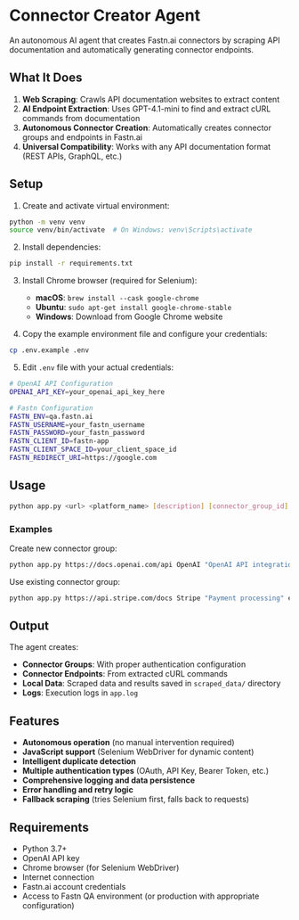 # Connector Creator Agent

An autonomous AI agent that creates Fastn.ai connectors by scraping API documentation and automatically generating connector endpoints.

## What It Does

1. **Web Scraping**: Crawls API documentation websites to extract content
2. **AI Endpoint Extraction**: Uses GPT-4.1-mini to find and extract cURL commands from documentation
3. **Autonomous Connector Creation**: Automatically creates connector groups and endpoints in Fastn.ai
4. **Universal Compatibility**: Works with any API documentation format (REST APIs, GraphQL, etc.)

## Setup

1. Create and activate virtual environment:
```bash
python -m venv venv
source venv/bin/activate  # On Windows: venv\Scripts\activate
```

2. Install dependencies:
```bash
pip install -r requirements.txt
```

3. Install Chrome browser (required for Selenium):
   - **macOS**: `brew install --cask google-chrome`
   - **Ubuntu**: `sudo apt-get install google-chrome-stable`  
   - **Windows**: Download from Google Chrome website

4. Copy the example environment file and configure your credentials:
```bash
cp .env.example .env
```

5. Edit `.env` file with your actual credentials:
```bash
# OpenAI API Configuration
OPENAI_API_KEY=your_openai_api_key_here

# Fastn Configuration
FASTN_ENV=qa.fastn.ai
FASTN_USERNAME=your_fastn_username
FASTN_PASSWORD=your_fastn_password
FASTN_CLIENT_ID=fastn-app
FASTN_CLIENT_SPACE_ID=your_client_space_id
FASTN_REDIRECT_URI=https://google.com
```

## Usage

```bash
python app.py <url> <platform_name> [description] [connector_group_id]
```

### Examples

Create new connector group:
```bash
python app.py https://docs.openai.com/api OpenAI "OpenAI API integration"
```

Use existing connector group:
```bash
python app.py https://api.stripe.com/docs Stripe "Payment processing" existing_group_id
```

## Output

The agent creates:
- **Connector Groups**: With proper authentication configuration
- **Connector Endpoints**: From extracted cURL commands
- **Local Data**: Scraped data and results saved in `scraped_data/` directory
- **Logs**: Execution logs in `app.log`

## Features

- **Autonomous operation** (no manual intervention required)
- **JavaScript support** (Selenium WebDriver for dynamic content)
- **Intelligent duplicate detection**
- **Multiple authentication types** (OAuth, API Key, Bearer Token, etc.)
- **Comprehensive logging and data persistence**
- **Error handling and retry logic**
- **Fallback scraping** (tries Selenium first, falls back to requests)

## Requirements

- Python 3.7+
- OpenAI API key
- Chrome browser (for Selenium WebDriver)
- Internet connection
- Fastn.ai account credentials
- Access to Fastn QA environment (or production with appropriate configuration)